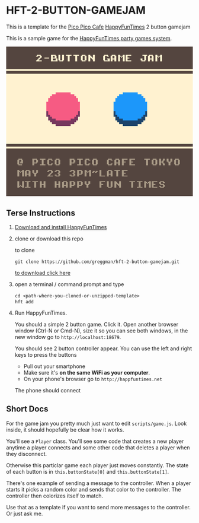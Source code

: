 HFT-2-BUTTON-GAMEJAM
====================

This is a template for the [Pico Pico Cafe](http://picopicocafe.com) [HappyFunTimes](http://docs.happyfuntimes.net) 2 button gamejam

This is a sample game for the [HappyFunTimes party games system](http://greggman.github.io/HappyFunTimes).

<img src="screenshot.png" />

## Terse Instructions

1.  [Download and install HappyFunTimes](http://superhappyfuntimes.net/install)
2.  clone or download this repo

    to clone

        git clone https://github.com/greggman/hft-2-button-gamejam.git

    [to download click here](https://github.com/greggman/hft-2-button-gamejam/archive/master.zip)

3.  open a terminal / command prompt and type

        cd <path-where-you-cloned-or-unzipped-template>
        hft add

4.  Run HappyFunTimes.

    You should a simple 2 button game. Click it. Open another
    browser window (Ctrl-N or Cmd-N), size it so you can see
    both windows, in the new window go to `http://localhost:18679`.

    You should see 2 button controller appear. You can use the left
    and right keys to press the buttons

    *   Pull out your smartphone
    *   Make sure it's **on the same WiFi as your computer**.
    *   On your phone's browser go to `http://happfuntimes.net`

    The phone should connect

## Short Docs

For the game jam you pretty much just want to edit `scripts/game.js`.
Look inside, it should hopefully be clear how it works.

You'll see a `Player` class. You'll see some code that creates
a new player anytime a player connects and some other code that
deletes a player when they disconnect.

Otherwise this particlar game each player just moves constantly.
The state of each button is in `this.buttonState[0]` and
`this.buttonState[1]`.

There's one example of sending a message to the controller. When
a player starts it picks a random color and sends that color to
the controller. The controller then colorizes itself to match.

Use that as a template if you want to send more messages to the
controller. Or just ask me.








